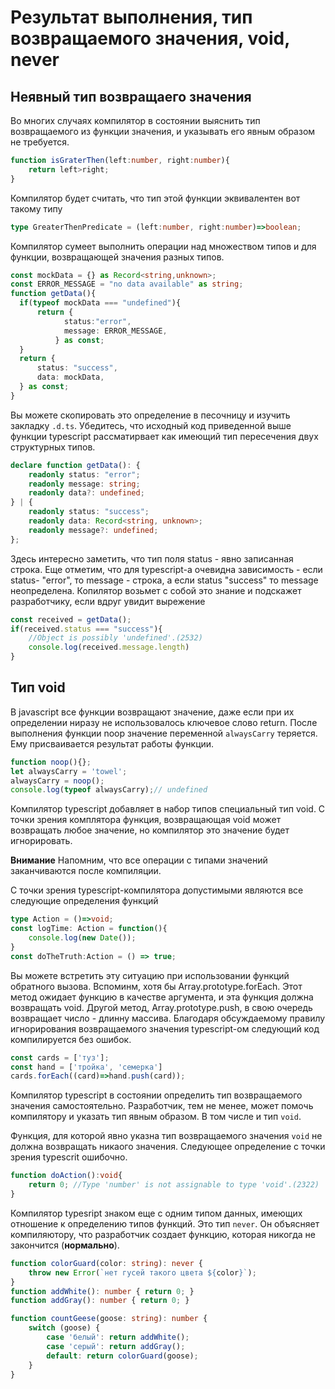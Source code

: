# Результат выполнения, тип возвращаемого значения, void, never
## Неявный тип возвращаего значения
Во многих случаях компилятор в состоянии выяснить тип возвращаемого из функции значения, и указывать его явным образом не требуется.

```typescript
function isGraterThen(left:number, right:number){
    return left>right;
}
```
Компилятор будет считать, что тип этой функции эквивалентен вот такому типу
```typescript
type GreaterThenPredicate = (left:number, right:number)=>boolean;
```
Компилятор сумеет выполнить операции над множеством типов и для функции, возвращающей значения разных типов. 
```typescript
const mockData = {} as Record<string,unknown>;
const ERROR_MESSAGE = "no data available" as string;
function getData(){
  if(typeof mockData === "undefined"){
      return {
            status:"error", 
            message: ERROR_MESSAGE,
          } as const;
  }
  return {
      status: "success",
      data: mockData,
  } as const;
}
```
Вы можете скопировать это определение в песочницу и изучить закладку `.d.ts`. Убедитесь, что исходный код приведенной выше функции typescript рассматирвает как имеющий тип пересечения двух структурных типов.
```typescript
declare function getData(): {
    readonly status: "error";
    readonly message: string;
    readonly data?: undefined;
} | {
    readonly status: "success";
    readonly data: Record<string, unknown>;
    readonly message?: undefined;
};
```
Здесь интересно заметить, что тип поля status - явно записанная строка. Еще отметим, что для typescript-а очевидна зависимость - если status- "error", то message - строка, а если status "success" то message неопределена. Копилятор возьмет с собой это знание и подскажет разработчику, если вдруг увидит вырежение

```typescript
const received = getData();
if(received.status === "success"){
    //Object is possibly 'undefined'.(2532)
    console.log(received.message.length)
}
```
## Тип void
В javascript все функции возвращают значение, даже если при их определении ниразу не использовалось ключевое слово return. После выполнения функции noop значение переменной `alwaysCarry` теряется. Ему присваивается результат работы функции.

```javascript
function noop(){};
let alwaysCarry = 'towel';
alwaysCarry = noop();
console.log(typeof alwaysCarry);// undefined
```
Компилятор typescript добавляет в набор типов специальный тип void. С точки зрения комплятора функция, возвращающая void может возвращать любое значение, но компилятор это значение будет игнорировать. 

**Внимание** Напомним, что все операции с типами значений заканчиваются после компиляции. 

С точки зрения typescript-компилятора допустимыми являются все следующие определения функций

```typescript
type Action = ()=>void;
const logTime: Action = function(){
    console.log(new Date());
}
const doTheTruth:Action = () => true;
```
Вы можете встретить эту ситуацию при использовании функций обратного вызова. Вспоминм, хотя бы Array.prototype.forEach. Этот метод ожидает функцию в качестве аргумента, и эта функция должна возвращать void. Другой метод, Array.prototype.push, в свою очередь возвращает число - длинну массива. Благодаря обсуждаемому правилу игнорирования возвращаемого значения typescript-ом следующий код компилируется без ошибок.
```typescript
const cards = ['туз'];
const hand = ['тройка', 'семерка']
cards.forEach((card)=>hand.push(card));
```
Компилятор typescript в состоянии определить тип возвращаемого значения самостоятельно. Разработчик, тем не менее, может помочь компилятору и указать тип явным образом. В том числе и тип `void`. 

Функция, для которой явно указна тип возвращаемого значения `void` не должна возвращать никаого значения. Следующее определение с точки зрения typescrit ошибочно.

```typescript
function doAction():void{
    return 0; //Type 'number' is not assignable to type 'void'.(2322)
}
```

Компилятор typesript знаком еще с одним типом данных, имеющих отношение к определению типов функций. Это тип `never`. Он объясняет компиляютору, что разработчик создает функцию, которая никогда не закончится (**нормально**).

```typescript
function colorGuard(color: string): never {
    throw new Error(`нет гусей такого цвета ${color}`);
}
function addWhite(): number { return 0; }
function addGray(): number { return 0; }

function countGeese(goose: string): number {
    switch (goose) {
        case 'белый': return addWhite();
        case 'серый': return addGray();
        default: return colorGuard(goose);
    }
}
```